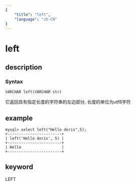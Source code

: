 ```yaml
---
{
    "title": "left",
    "language": "zh-CN"
}
---
```


<!-- 
Licensed to the Apache Software Foundation (ASF) under one
or more contributor license agreements.  See the NOTICE file
distributed with this work for additional information
regarding copyright ownership.  The ASF licenses this file
to you under the Apache License, Version 2.0 (the
"License"); you may not use this file except in compliance
with the License.  You may obtain a copy of the License at

  http://www.apache.org/licenses/LICENSE-2.0

Unless required by applicable law or agreed to in writing,
software distributed under the License is distributed on an
"AS IS" BASIS, WITHOUT WARRANTIES OR CONDITIONS OF ANY
KIND, either express or implied.  See the License for the
specific language governing permissions and limitations
under the License.
-->

# left
## description
### Syntax

`VARCHAR left(VARCHAR str)`


它返回具有指定长度的字符串的左边部分, 长度的单位为utf8字符

## example

```
mysql> select left("Hello doris",5);
+------------------------+
| left('Hello doris', 5) |
+------------------------+
| Hello                  |
+------------------------+
```
## keyword
LEFT
